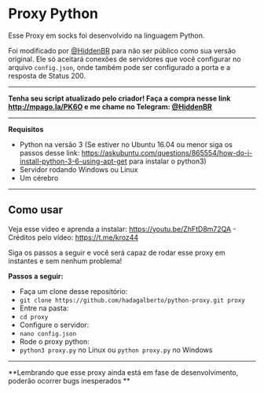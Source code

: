 Proxy Python
===================


Esse Proxy em socks foi desenvolvido na linguagem Python. 

Foi modificado por [@HiddenBR](https://t.me/HiddenBR "@HiddenBR") para não ser público como sua versão original. Ele só aceitará conexões de servidores que você configurar no arquivo ``config.json``, onde também pode ser configurado a porta e a resposta de Status 200. 

----------

**Tenha seu script atualizado pelo criador! Faça a compra nesse link http://mpago.la/PK6O e me chame no Telegram: [@HiddenBR](https://t.me/HiddenBR "@HiddenBR")**

----------
**Requisitos**

- Python na versão 3 (Se estiver no Ubuntu 16.04 ou menor siga os passos desse link: https://askubuntu.com/questions/865554/how-do-i-install-python-3-6-using-apt-get para instalar o python3)
- Servidor rodando Windows ou Linux
- Um cérebro
-------------

**Como usar**
-------------

Veja esse vídeo e aprenda a instalar: https://youtu.be/ZhFtD8m72QA - Créditos pelo vídeo: https://t.me/kroz44



Siga os passos a seguir e você será capaz de rodar esse proxy em instantes e sem nenhum problema!

**Passos a seguir:**

- Faça um clone desse repositório:
- `git clone https://github.com/hadagalberto/python-proxy.git proxy`
- Entre na pasta:
- `cd proxy`
- Configure o servidor:
- `nano config.json`
- Rode o proxy python:
- `python3 proxy.py` no Linux ou `python proxy.py` no Windows

--------

**Lembrando que esse proxy ainda está em fase de desenvolvimento, poderão ocorrer bugs inesperados **
